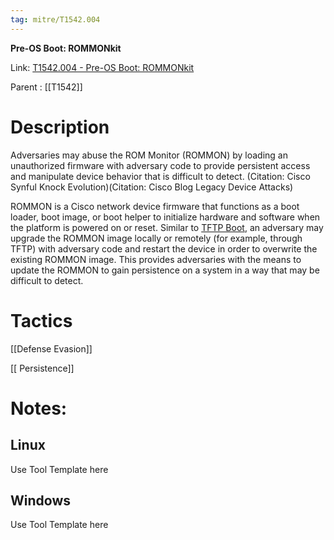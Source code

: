 ```yaml
---
tag: mitre/T1542.004
---
```


**Pre-OS Boot: ROMMONkit**

Link: [T1542.004 - Pre-OS Boot: ROMMONkit](https://attack.mitre.org/techniques/T1542/004)

Parent : [[T1542]]


# Description

Adversaries may abuse the ROM Monitor (ROMMON) by loading an unauthorized firmware with adversary code to provide persistent access and manipulate device behavior that is difficult to detect. (Citation: Cisco Synful Knock Evolution)(Citation: Cisco Blog Legacy Device Attacks)


ROMMON is a Cisco network device firmware that functions as a boot loader, boot image, or boot helper to initialize hardware and software when the platform is powered on or reset. Similar to [TFTP Boot](https://attack.mitre.org/techniques/T1542/005), an adversary may upgrade the ROMMON image locally or remotely (for example, through TFTP) with adversary code and restart the device in order to overwrite the existing ROMMON image. This provides adversaries with the means to update the ROMMON to gain persistence on a system in a way that may be difficult to detect.

# Tactics


[[Defense Evasion]]

[[ Persistence]]


# Notes:

## Linux

Use Tool Template here

## Windows

Use Tool Template here